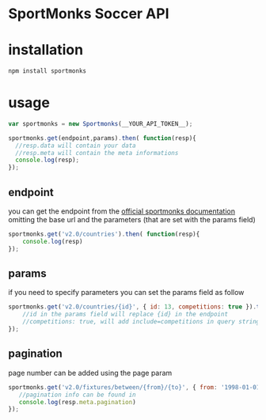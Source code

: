 # SportMonks Soccer API

# installation
```js
npm install sportmonks
```

# usage
```js
var sportmonks = new Sportmonks(__YOUR_API_TOKEN__); 

sportmonks.get(endpoint,params).then( function(resp){
  //resp.data will contain your data
  //resp.meta will contain the meta informations
  console.log(resp);
});
```

## endpoint
you can get the endpoint from the [official sportmonks documentation](https://www.sportmonks.com/sports/soccer#documentation)
omitting the base url and the parameters (that are set with the params field)

```js
sportmonks.get('v2.0/countries').then( function(resp){
    console.log(resp)
});
```

## params
if you need to specify parameters you can set the params field as follow
```js
sportmonks.get('v2.0/countries/{id}', { id: 13, competitions: true }).then( function(resp){
    //id in the params field will replace {id} in the endpoint
    //competitions: true, will add include=competitions in query string
});
```

## pagination
page number can be added using the page param
```js
sportmonks.get('v2.0/fixtures/between/{from}/{to}', { from: '1998-01-01', to: '2017-12-01', page: 2, lineup: true}).then( function(resp) {
   //pagination info can be found in
   console.log(resp.meta.pagination)
});
```



